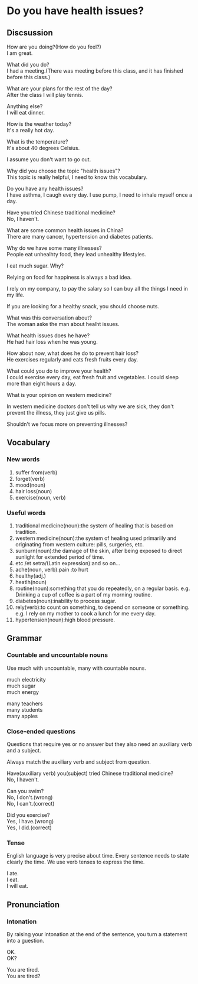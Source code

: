 # Do you have health issues?  
## Discsussion
How are you doing?(How do you feel?)  
I am great.  

What did you do?  
I had a meeting.(There was meeting before this class, and it has finished before this class.)  

What are your plans for the rest of the day?  
After the class I will play tennis.  

Anything else?  
I will eat dinner.  

How is the weather today?  
It's a really hot day.  

What is the temperature?  
It's about 40 degrees Celsius.  

I assume you don't want to go out.  

Why did you choose the topic "health issues"?  
This topic is really helpful, I need to know this vocabulary.  

Do you have any health issues?  
I have asthma, I caugh every day. I use pump, I need to inhale myself once a day.   

Have you tried Chinese traditional medicine?  
No, I haven't.  

What are some common health issues in China?  
There are many cancer, hypertension and diabetes patients. 

Why do we have some many illnesses?  
People eat unhealhty food, they lead unhealthy lifestyles.  

I eat much sugar. Why?   

Relying on food for happiness is always a bad idea.  

I rely on my company, to pay the salary so I can buy all the things I need in my life. 

If you are looking for a healthy snack, you should choose nuts.  

What was this conversation about?  
The woman aske the man about healht issues.  

What health issues does he have?  
He had hair loss when he was young.  

How about now, what does he do to prevent hair loss?  
He exercises regularly and eats fresh fruits every day.  

What could you do to improve your health?  
I could exercise every day, eat fresh fruit and vegetables. I could sleep more than eight hours a day.  

What is your opinion on western medicine?  

In western medicine doctors don't tell us why we are sick, they don't prevent the illness, they just give us pills.  

Shouldn't we focus more on preventing illnesses?  



## Vocabulary
### New words
1. suffer from(verb)
1. forget(verb)
1. mood(noun)
1. hair loss(noun)
1. exercise(noun, verb)

### Useful words
1. traditional medicine(noun):the system of healing that is based on tradition.
1. western medicine(noun):the system of healing used primariily and originating from western culture: pills, surgeries, etc.  
1. sunburn(noun):the damage of the skin, after being exposed to direct sunlight for extended period of time.
1. etc /et setra/(Latin expression):and so on...
1. ache(noun, verb):pain :to hurt
1. healthy(adj.)
1. heatlh(noun)
1. routine(noun):something that you do repeatedly, on a regular basis. e.g. Drinking a cup of coffee is a part of my morning routine.  
1. diabetes(noun):inability to process sugar.
1. rely(verb):to count on something, to depend on someone or something. e.g. I rely on my mother to cook a lunch for me every day.
1. hypertension(noun):high blood pressure.

## Grammar
### Countable and uncountable nouns
Use much with uncountable, many with countable nouns.  

much electricity  
much sugar  
much energy  


many teachers  
many students  
many apples  

### Close-ended questions
Questions that require yes or no answer but they also need an auxiliary verb and a subject.  

Always match the auxiliary verb and subject from question.  

Have(auxiliary verb) you(subject) tried Chinese traditional medicine?  
No, I haven't.  

Can you swim?  
No, I don't.(wrong)  
No, I can't.(correct)   

Did you exercise?  
Yes, I have.(wrong)  
Yes, I did.(correct)  

### Tense
English language is very precise about time. Every sentence needs to state clearly the time. We use verb tenses to express the time.  

I ate.  
I eat.  
I will eat.  

## Pronunciation
### Intonation
By raising your intonation at the end of the sentence, you turn a statement into a guestion.  

OK.  
OK?  

You are tired.  
You are tired?  
